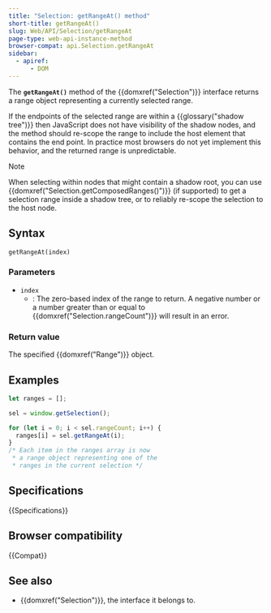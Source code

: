 ```yaml
---
title: "Selection: getRangeAt() method"
short-title: getRangeAt()
slug: Web/API/Selection/getRangeAt
page-type: web-api-instance-method
browser-compat: api.Selection.getRangeAt
sidebar:
  - apiref:
      - DOM
---
```


The **`getRangeAt()`** method of the {{domxref("Selection")}} interface returns a range object representing a currently selected range.

If the endpoints of the selected range are within a {{glossary("shadow tree")}} then JavaScript does not have visibility of the shadow nodes, and the method should re-scope the range to include the host element that contains the end point.
In practice most browsers do not yet implement this behavior, and the returned range is unpredictable.

> [!NOTE]
> When selecting within nodes that might contain a shadow root, you can use {{domxref("Selection.getComposedRanges()")}} (if supported) to get a selection range inside a shadow tree, or to reliably re-scope the selection to the host node.

## Syntax

```js-nolint
getRangeAt(index)
```

### Parameters

- `index`
  - : The zero-based index of the range to return.
    A negative number or a number greater than or equal to {{domxref("Selection.rangeCount")}} will result in an error.

### Return value

The specified {{domxref("Range")}} object.

## Examples

```js
let ranges = [];

sel = window.getSelection();

for (let i = 0; i < sel.rangeCount; i++) {
  ranges[i] = sel.getRangeAt(i);
}
/* Each item in the ranges array is now
 * a range object representing one of the
 * ranges in the current selection */
```

## Specifications

{{Specifications}}

## Browser compatibility

{{Compat}}

## See also

- {{domxref("Selection")}}, the interface it belongs to.
